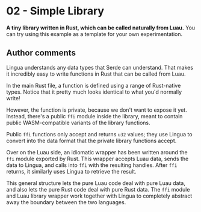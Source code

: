 # 02 - Simple Library

**A tiny library written in Rust, which can be called naturally from Luau.** You can try using this example as a 
template for your own experimentation.

## Author comments

Lingua understands any data types that Serde can understand. That makes it incredibly easy to write functions in Rust
that can be called from Luau.

In the main Rust file, a function is defined using a range of Rust-native types. Notice that it pretty much looks 
identical to what you'd normally write!

However, the function is private, because we don't want to expose it yet. Instead, there's a public `ffi` module inside
the library, meant to contain public WASM-compatible variants of the library functions.

Public `ffi` functions only accept and returns `u32` values; they use Lingua to convert into the data format that the
private library functions accept.

Over on the Luau side, an idiomatic wrapper has been written around the `ffi` module exported by Rust. This wrapper
accepts Luau data, sends the data to Lingua, and calls into `ffi` with the resulting handles. After `ffi` returns, it 
similarly uses Lingua to retrieve the result.

This general structure lets the pure Luau code deal with pure Luau data, and also lets the pure Rust code deal with pure 
Rust data. The `ffi` module and Luau library wrapper work together with Lingua to completely abstract away the boundary
between the two languages.